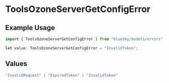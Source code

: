 # ToolsOzoneServerGetConfigError

## Example Usage

```typescript
import { ToolsOzoneServerGetConfigError } from "bluesky/models/errors";

let value: ToolsOzoneServerGetConfigError = "InvalidToken";
```

## Values

```typescript
"InvalidRequest" | "ExpiredToken" | "InvalidToken"
```